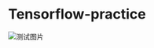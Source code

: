 # Tensorflow-practice

 ![测试图片](https://github.com/duhuazhen/Tensorflow-practice/raw/master/Screenshots/result.jpg)